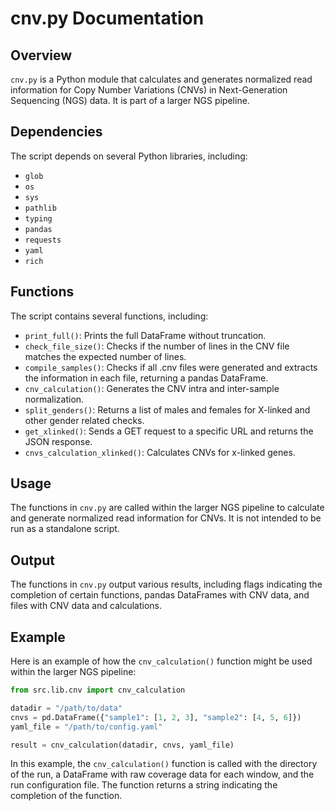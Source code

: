 # cnv.py Documentation

## Overview

`cnv.py` is a Python module that calculates and generates normalized read information for Copy Number Variations (CNVs) in Next-Generation Sequencing (NGS) data. It is part of a larger NGS pipeline.

## Dependencies

The script depends on several Python libraries, including:

- `glob`
- `os`
- `sys`
- `pathlib`
- `typing`
- `pandas`
- `requests`
- `yaml`
- `rich`

## Functions

The script contains several functions, including:

- `print_full()`: Prints the full DataFrame without truncation.
- `check_file_size()`: Checks if the number of lines in the CNV file matches the expected number of lines.
- `compile_samples()`: Checks if all .cnv files were generated and extracts the information in each file, returning a pandas DataFrame.
- `cnv_calculation()`: Generates the CNV intra and inter-sample normalization.
- `split_genders()`: Returns a list of males and females for X-linked and other gender related checks.
- `get_xlinked()`: Sends a GET request to a specific URL and returns the JSON response.
- `cnvs_calculation_xlinked()`: Calculates CNVs for x-linked genes.

## Usage

The functions in `cnv.py` are called within the larger NGS pipeline to calculate and generate normalized read information for CNVs. It is not intended to be run as a standalone script.

## Output

The functions in `cnv.py` output various results, including flags indicating the completion of certain functions, pandas DataFrames with CNV data, and files with CNV data and calculations.

## Example

Here is an example of how the `cnv_calculation()` function might be used within the larger NGS pipeline:

```python
from src.lib.cnv import cnv_calculation

datadir = "/path/to/data"
cnvs = pd.DataFrame({"sample1": [1, 2, 3], "sample2": [4, 5, 6]})
yaml_file = "/path/to/config.yaml"

result = cnv_calculation(datadir, cnvs, yaml_file)
```

In this example, the `cnv_calculation()` function is called with the directory of the run, a DataFrame with raw coverage data for each window, and the run configuration file. The function returns a string indicating the completion of the function.